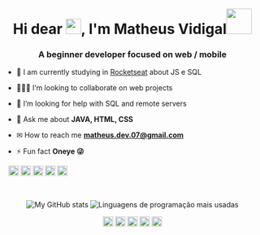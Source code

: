 <!-- APRESENTAÇÃO -->
<h1 align="center">Hi dear <img src="https://raw.githubusercontent.com/MartinHeinz/MartinHeinz/master/wave.gif" width="30px">, I'm Matheus Vidigal<img src='https://user-images.githubusercontent.com/5713670/87202985-820dcb80-c2b6-11ea-9f56-7ec461c497c3.gif' width="50"></h1>
<h3 align="center">A beginner developer focused on web / mobile</h3>

<!-- SOBRE MIM -->
- 🌱 I am currently studying in [Rocketseat](https://github.com/Rocketseat) about JS e SQL

- 👨🏻‍💻 I’m looking to collaborate on web projects

- 🤔 I’m looking for help with SQL and remote servers

- 💬 Ask me about **JAVA, HTML, CSS**

- ✉ How to reach me **matheus.dev.07@gmail.com**

- ⚡ Fun fact **Oneye 😜**

<!-- TECNOLOGIAS -->
<p align="left">&nbsp;
    <img src="https://devicons.github.io/devicon/devicon.git/icons/java/java-original.svg" alt="java" width="20" height="20"/>
    <img src="https://devicons.github.io/devicon/devicon.git/icons/css3/css3-original-wordmark.svg" alt="css3"  width="20" height="20"/>
    <img src="https://devicons.github.io/devicon/devicon.git/icons/html5/html5-original-wordmark.svg" alt="html5"  width="20" height="20"/>
    <img src="https://devicons.github.io/devicon/devicon.git/icons/javascript/javascript-original.svg" alt="javascript" width="20" height="20"/>
    <img src="https://devicons.github.io/devicon/devicon.git/icons/nodejs/nodejs-original.svg" alt="nodejs" width="20" height="20"/>
</p>
<br>

<!-- API | MYGITHUB -->
<p align="center">
    <img src="https://github-readme-stats.vercel.app/api?username=NyctibiusVII&show_icons=true&custom_title=🦊%20Matheus%20Vidigal's%20GitHub%20Stats&title_color=ff3108&text_color=fd5634&icon_color=f74716&bg_color=fbfbfb&hide_border=false&count_private=true&" alt="My GitHub stats"/> 
    <img src="https://github-readme-stats.vercel.app/api/top-langs/?username=NyctibiusVII&custom_title=👾%20Most%20Used%20Languages&title_color=6651ab&text_color=6651ab&icon_color=f74716&bg_color=fbfbfb&hide_border=false&line_height=9&layout=compact" alt="Linguagens de programação mais usadas"/>
</p>

<!-- REDES SOCIAIS -->
<p align="center">
    <a href="https://twitter.com/NyctibiusVII" target="blank"><img align="center" src="https://cdn.jsdelivr.net/npm/simple-icons@3.0.1/icons/twitter.svg" alt="NyctibiusVII" height="20" width="20" /></a>
    <a href="https://www.linkedin.com/in/matheus-vidigal-nyctibiusvii/" target="blank"><img align="center" src="https://cdn.jsdelivr.net/npm/simple-icons@3.0.1/icons/linkedin.svg" alt="NyctibiusVII" height="20" width="20" /></a>
    <a href="https://pt.stackoverflow.com/users/155001/matheus-vidigal" target="blank"><img align="center" src="https://cdn.jsdelivr.net/npm/simple-icons@3.0.1/icons/stackoverflow.svg" alt="NyctibiusVII/Stackoverflow" height="20" width="20" /></a>
    <a href="https://www.instagram.com/nyctibius_vii/" target="blank"><img align="center" src="https://cdn.jsdelivr.net/npm/simple-icons@3.0.1/icons/instagram.svg" alt="NyctibiusVII/Instagram" height="20" width="20" /></a>
    <a href="https://discord.gg/DMuCj2s" target="blank"><img align="center" src="https://cdn.jsdelivr.net/npm/simple-icons@3.0.1/icons/discord.svg" alt="NyctibiusVII/Discord" height="20" width="20" /></a>
</p>

<!--
**NyctibiusVII/NyctibiusVII** is a ✨ _special_ ✨ repository because its `README.md` (this file) appears on your GitHub profile.

Here are some ideas to get you started:

- 🔭 I’m currently working on ...
- 🌱 I’m currently learning ...
- 👯 I’m looking to collaborate on ...
- 🤔 I’m looking for help with ...
- 💬 Ask me about ...
- 📫 How to reach me: ...
- 😄 Pronouns: ...
- ⚡ Fun fact: ...
-->